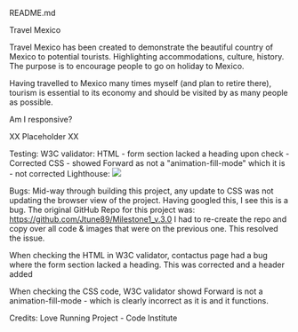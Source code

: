 README.md

Travel Mexico

Travel Mexico has been created to demonstrate the beautiful country of Mexico to potential tourists.  Highlighting
accommodations, culture, history. The purpose is to encourage people to go on holiday to Mexico.

Having travelled to Mexico many times myself (and plan to retire there), tourism is essential to its economy and should be visited by as many people as possible.

Am I responsive?

XX Placeholder XX

Testing:
W3C validator:
HTML - form section lacked a heading upon check - Corrected
CSS - showed Forward as not a "animation-fill-mode" which it is - not corrected
Lighthouse:
![](images/lighthouse.png)

Bugs:
Mid-way through building this project, any update to CSS was not updating the browser view of the project.  Having googled this, I see this is a bug.  The original GitHub Repo for this project was: https://github.com/Jtune89/Milestone1_v.3.0
I had to re-create the repo and copy over all code & images that were on the previous one.  This resolved the issue.

When checking the HTML in W3C validator, contactus page had a bug where the form section lacked a heading.  This was corrected and a header added

When checking the CSS code, W3C validator showd Forward is not a animation-fill-mode - which is clearly incorrect as it is and it functions.

Credits:
Love Running Project - Code Institute